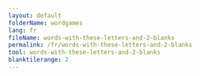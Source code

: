 ```yaml
---
layout: default
folderName: wordgames
lang: fr
fileName: words-with-these-letters-and-2-blanks
permalink: /fr/words-with-these-letters-and-2-blanks
tool: words-with-these-letters-and-2-blanks
blanktilerange: 2
---
```

